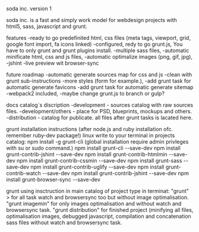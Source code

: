 soda inc.
version 1

soda inc. is a fast and simply work model for webdesign projects with html5, sass, javascript and grunt.



features
    -ready to go predefinited html, css files (meta tags, viewport, grid, google font import, fa icons linked)
    -configured, redy to go grunt.js, You have to only grunt and grunt plugins install.
    -multiple sass files,
    -automatic minificate html, css and js files,
    -automatic optimalize images (png, gif, jpg),
    -jshint
    -live preview wit browser-sync


future roadmap
    -automatic generate sources map for css and js
    -clean with grunt sub-instructions
    -more styles (form for example.),
    -add grunt task for automatic generate favicons
    -add grunt task for automatic generate sitemap
    -webpack2 included,
    -maybe change grunt.js to branch or gulp?

docs
catalog`s discription
-development - sources catalog with raw sources files.
-development/others - place for PSD, blueprints, mockups and others.
-distribution - catalog for publicate. all files after grunt tasks is lacated here.

grunt installation instructions
(after node.js and ruby installation ofc. remember ruby-dev package!)
linux
write to your terminal in projects catalog:
npm install -g grunt-cli (global installation require admin privleges with su or sudo command.)
npm install grunt-cli --save-dev
npm install grunt-contrib-jshint --save-dev
npm install grunt-contrib-htmlmin --save-dev
npm install grunt-contrib-cssmin --save-dev
npm install grunt-sass --save-dev
npm install grunt-contrib-uglify --save-dev
npm install grunt-contrib-watch --save-dev
npm install grunt-contrib-jshint --save-dev
npm install grunt-browser-sync --save-dev

grunt using insctruction
in main catalog of project type in terminat:
"grunt" > for all task watch and browsersync too but without image optimalisation.
"grunt imagemin" for only images optimalisation and without watch and browsersync task.
"grunt distribution" for finished project (minifying all files, optimalisation images, debugged javascript, compilation and concatenation sass files without watch and browsersync task.
